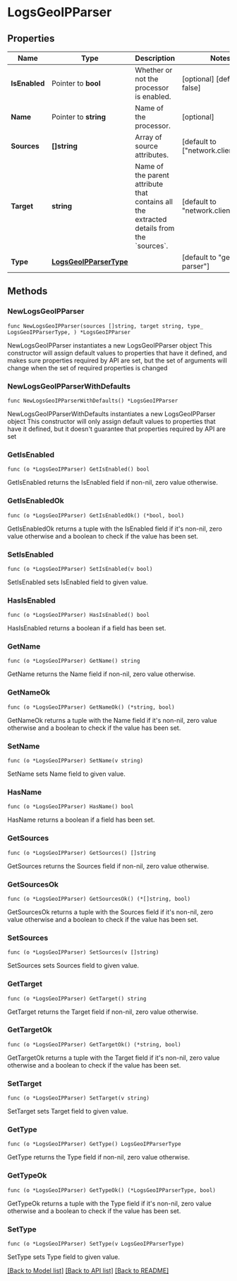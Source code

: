 # LogsGeoIPParser

## Properties

Name | Type | Description | Notes
------------ | ------------- | ------------- | -------------
**IsEnabled** | Pointer to **bool** | Whether or not the processor is enabled. | [optional] [default to false]
**Name** | Pointer to **string** | Name of the processor. | [optional] 
**Sources** | **[]string** | Array of source attributes. | [default to ["network.client.ip"]]
**Target** | **string** | Name of the parent attribute that contains all the extracted details from the &#x60;sources&#x60;. | [default to "network.client.geoip"]
**Type** | [**LogsGeoIPParserType**](LogsGeoIPParserType.md) |  | [default to "geo-ip-parser"]

## Methods

### NewLogsGeoIPParser

`func NewLogsGeoIPParser(sources []string, target string, type_ LogsGeoIPParserType, ) *LogsGeoIPParser`

NewLogsGeoIPParser instantiates a new LogsGeoIPParser object
This constructor will assign default values to properties that have it defined,
and makes sure properties required by API are set, but the set of arguments
will change when the set of required properties is changed

### NewLogsGeoIPParserWithDefaults

`func NewLogsGeoIPParserWithDefaults() *LogsGeoIPParser`

NewLogsGeoIPParserWithDefaults instantiates a new LogsGeoIPParser object
This constructor will only assign default values to properties that have it defined,
but it doesn't guarantee that properties required by API are set

### GetIsEnabled

`func (o *LogsGeoIPParser) GetIsEnabled() bool`

GetIsEnabled returns the IsEnabled field if non-nil, zero value otherwise.

### GetIsEnabledOk

`func (o *LogsGeoIPParser) GetIsEnabledOk() (*bool, bool)`

GetIsEnabledOk returns a tuple with the IsEnabled field if it's non-nil, zero value otherwise
and a boolean to check if the value has been set.

### SetIsEnabled

`func (o *LogsGeoIPParser) SetIsEnabled(v bool)`

SetIsEnabled sets IsEnabled field to given value.

### HasIsEnabled

`func (o *LogsGeoIPParser) HasIsEnabled() bool`

HasIsEnabled returns a boolean if a field has been set.

### GetName

`func (o *LogsGeoIPParser) GetName() string`

GetName returns the Name field if non-nil, zero value otherwise.

### GetNameOk

`func (o *LogsGeoIPParser) GetNameOk() (*string, bool)`

GetNameOk returns a tuple with the Name field if it's non-nil, zero value otherwise
and a boolean to check if the value has been set.

### SetName

`func (o *LogsGeoIPParser) SetName(v string)`

SetName sets Name field to given value.

### HasName

`func (o *LogsGeoIPParser) HasName() bool`

HasName returns a boolean if a field has been set.

### GetSources

`func (o *LogsGeoIPParser) GetSources() []string`

GetSources returns the Sources field if non-nil, zero value otherwise.

### GetSourcesOk

`func (o *LogsGeoIPParser) GetSourcesOk() (*[]string, bool)`

GetSourcesOk returns a tuple with the Sources field if it's non-nil, zero value otherwise
and a boolean to check if the value has been set.

### SetSources

`func (o *LogsGeoIPParser) SetSources(v []string)`

SetSources sets Sources field to given value.


### GetTarget

`func (o *LogsGeoIPParser) GetTarget() string`

GetTarget returns the Target field if non-nil, zero value otherwise.

### GetTargetOk

`func (o *LogsGeoIPParser) GetTargetOk() (*string, bool)`

GetTargetOk returns a tuple with the Target field if it's non-nil, zero value otherwise
and a boolean to check if the value has been set.

### SetTarget

`func (o *LogsGeoIPParser) SetTarget(v string)`

SetTarget sets Target field to given value.


### GetType

`func (o *LogsGeoIPParser) GetType() LogsGeoIPParserType`

GetType returns the Type field if non-nil, zero value otherwise.

### GetTypeOk

`func (o *LogsGeoIPParser) GetTypeOk() (*LogsGeoIPParserType, bool)`

GetTypeOk returns a tuple with the Type field if it's non-nil, zero value otherwise
and a boolean to check if the value has been set.

### SetType

`func (o *LogsGeoIPParser) SetType(v LogsGeoIPParserType)`

SetType sets Type field to given value.



[[Back to Model list]](../README.md#documentation-for-models) [[Back to API list]](../README.md#documentation-for-api-endpoints) [[Back to README]](../README.md)


